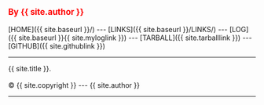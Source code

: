 ---
---
<span style="color:red; font-weight:bold;font-size:larger;">By {{ site.author }}</span>
<br><br>
[HOME]({{ site.baseurl }}/) ---
[LINKS]({{ site.baseurl }}/LINKS/) ---
[LOG]({{ site.baseurl }}{{ site.myloglink }}) ---
[TARBALL]({{ site.tarballlink }}) ---
[GITHUB]({{ site.githublink }})
<br>
<hr>
{{ site.title }}.
<br><br>
&copy; {{ site.copyright }} --- {{ site.author }}
<hr>
<br>
